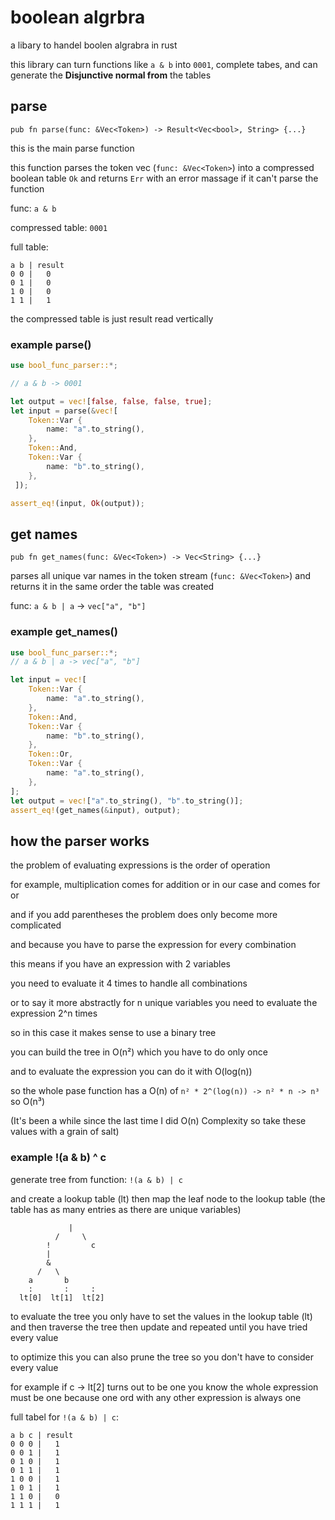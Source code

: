 # boolean algrbra

a libary to handel boolen algrabra in rust 

this library  can turn functions like `a & b` into `0001`, complete tabes, and can generate the **Disjunctive normal from** the tables 

## parse

`pub fn parse(func: &Vec<Token>) -> Result<Vec<bool>, String> {...}`

this is the main parse function
  
this function parses the token vec (`func: &Vec<Token>`) into a compressed boolean table `Ok` and returns `Err` with an error massage if it can't parse the function

func: `a & b`

compressed table: `0001`

full table:

```#
a b | result
0 0 |   0
0 1 |   0
1 0 |   0
1 1 |   1
```

the compressed table is just result read vertically

### example parse()

```rust
use bool_func_parser::*;

// a & b -> 0001

let output = vec![false, false, false, true];
let input = parse(&vec![
    Token::Var {
        name: "a".to_string(),
    },
    Token::And,
    Token::Var {
        name: "b".to_string(),
    },
 ]);

assert_eq!(input, Ok(output));
```

## get names

`pub fn get_names(func: &Vec<Token>) -> Vec<String> {...}`

parses all unique var names in the token stream (`func: &Vec<Token>`) and returns it in the same order the table was created

func: `a & b | a` -> `vec["a", "b"]`

### example get_names()

```rust
use bool_func_parser::*;
// a & b | a -> vec["a", "b"]

let input = vec![
    Token::Var {
        name: "a".to_string(),
    },
    Token::And,
    Token::Var {
        name: "b".to_string(),
    },
    Token::Or,
    Token::Var {
        name: "a".to_string(),
    },
];
let output = vec!["a".to_string(), "b".to_string()];
assert_eq!(get_names(&input), output);
```

## how the parser works

the problem of evaluating expressions is the order of operation

for example, multiplication comes for addition or in our case and comes for or

and if you add parentheses the problem does only become more complicated

and because you have to parse the expression for every combination

this means if you have an expression with 2 variables

you need to evaluate it 4 times to handle all combinations

or to say it more abstractly for n unique variables you need to evaluate the expression 2^n times

so in this case it makes sense to use a binary tree

you can build the tree in O(n²) which you have to do only once

and to evaluate the expression you can do it with O(log(n))

so the whole pase function has a O(n) of `n² * 2^(log(n)) -> n² * n -> n³` so O(n³)

(It's been a while since the last time I did O(n) Complexity so take these values with a grain of salt)

### example !(a & b) ^ c

generate tree from function: `!(a & b) | c`

and create a lookup table (lt) then map the leaf node to the lookup table (the table has as many entries as there are unique variables)

```#
             | 
          /     \
        !         c
        |         
        &         
      /   \       
    a       b     
    :       :     :
  lt[0]  lt[1]  lt[2]
```

to evaluate the tree you only have to set the values in the lookup table (lt) and then traverse the tree then update and repeated until you have tried every value

to optimize this you can also prune the tree so you don't have to consider every value

for example if c -> lt[2] turns out to be one you know the whole expression must be one because one ord with any other expression is always one

full tabel for `!(a & b) | c`:

```#
a b c | result
0 0 0 |   1
0 0 1 |   1
0 1 0 |   1
0 1 1 |   1
1 0 0 |   1
1 0 1 |   1
1 1 0 |   0
1 1 1 |   1
```

